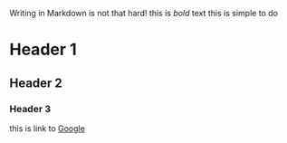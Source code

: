 Writing in Markdown is not that hard!
this is _bold_ text this is simple to do


# Header 1 
## Header 2
### Header 3




this is link to [Google](wwww.google.com)